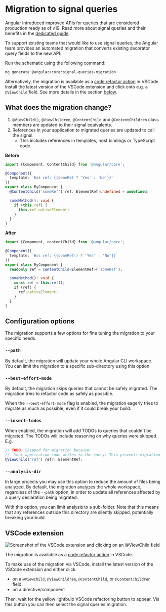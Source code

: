 # Migration to signal queries

Angular introduced improved APIs for queries that are considered
production ready as of v19.
Read more about signal queries and their benefits in the [dedicated guide](guide/signals/queries).

To support existing teams that would like to use signal queries, the Angular team
provides an automated migration that converts existing decorator query fields to the new API.

Run the schematic using the following command:

```bash
ng generate @angular/core:signal-queries-migration
```

Alternatively, the migration is available as a [code refactor action](https://code.visualstudio.com/docs/typescript/typescript-refactoring#_refactoring) in VSCode.
Install the latest version of the VSCode extension and click onto e.g. a `@ViewChild` field.
See more details in the section [below](#vscode-extension).

## What does the migration change?

1. `@ViewChild()`, `@ViewChildren`, `@ContentChild` and `@ContentChildren` class members
   are updated to their signal equivalents.
2. References in your application to migrated queries are updated to call the signal.
   - This includes references in templates, host bindings or TypeScript code.

**Before**

```typescript
import {Component, ContentChild} from '@angular/core';

@Component({
  template: `Has ref: {{someRef ? 'Yes' : 'No'}}`
})
export class MyComponent {
  @ContentChild('someRef') ref: ElementRef|undefined = undefined;

  someMethod(): void {
    if (this.ref) {
      this.ref.nativeElement;
    }
  }
}
```

**After**

```typescript
import {Component, contentChild} from '@angular/core';

@Component({
  template: `Has ref: {{someRef() ? 'Yes' : 'No'}}`
})
export class MyComponent {
  readonly ref = contentChild<ElementRef>('someRef');

  someMethod(): void {
    const ref = this.ref();
    if (ref) {
      ref.nativeElement;
    }
  }
}
```

## Configuration options

The migration supports a few options for fine tuning the migration to your specific needs.

### `--path`

By default, the migration will update your whole Angular CLI workspace.
You can limit the migration to a specific sub-directory using this option.

### `--best-effort-mode`

By default, the migration skips queries that cannot be safely migrated.
The migration tries to refactor code as safely as possible.

When the `--best-effort-mode` flag is enabled, the migration eagerly
tries to migrate as much as possible, even if it could break your build.

### `--insert-todos`

When enabled, the migration will add TODOs to queries that couldn't be migrated.
The TODOs will include reasoning on why queries were skipped. E.g.

```ts
// TODO: Skipped for migration because:
//  Your application code writes to the query. This prevents migration.
@ViewChild('ref') ref?: ElementRef;
```

### `--analysis-dir`

In large projects you may use this option to reduce the amount of files being analyzed.
By default, the migration analyzes the whole workspace, regardless of the `--path` option, in
order to update all references affected by a query declaration being migrated.

With this option, you can limit analysis to a sub-folder. Note that this means that any
references outside this directory are silently skipped, potentially breaking your build.

## VSCode extension

![Screenshot of the VSCode extension and clicking on an `@ViewChild` field](assets/images/migrations/signal-queries-vscode.png "Screenshot of the VSCode extension and clicking on an `@ViewChild` field.")

The migration is available as a [code refactor action](https://code.visualstudio.com/docs/typescript/typescript-refactoring#_refactoring) in VSCode.

To make use of the migration via VSCode, install the latest version of the VSCode extension and either click:

- on a `@ViewChild`, `@ViewChildren`, `@ContentChild`, or `@ContentChildren` field.
- on a directive/component

Then, wait for the yellow lightbulb VSCode refactoring button to appear.
Via this button you can then select the signal queries migration.
